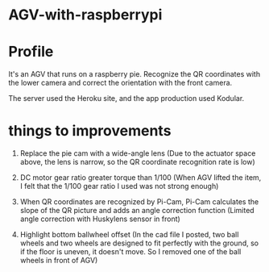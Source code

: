 # AGV-with-raspberrypi

# Profile
It's an AGV that runs on a raspberry pie. Recognize the QR coordinates with the lower camera and correct the orientation with the front camera.

The server used the Heroku site, and the app production used Kodular.

# things to improvements

1. Replace the pie cam with a wide-angle lens
(Due to the actuator space above, the lens is narrow, so the QR coordinate recognition rate is low)

2. DC motor gear ratio greater torque than 1/100
(When AGV lifted the item, I felt that the 1/100 gear ratio I used was not strong enough)

3. When QR coordinates are recognized by Pi-Cam, Pi-Cam calculates the slope of the QR picture and adds an angle correction function
(Limited angle correction with Huskylens sensor in front)

4. Highlight bottom ballwheel offset
(In the cad file I posted, two ball wheels and two wheels are designed to fit perfectly with the ground, so if the floor is uneven, it doesn't move. So I removed one of the ball wheels in front of AGV)
